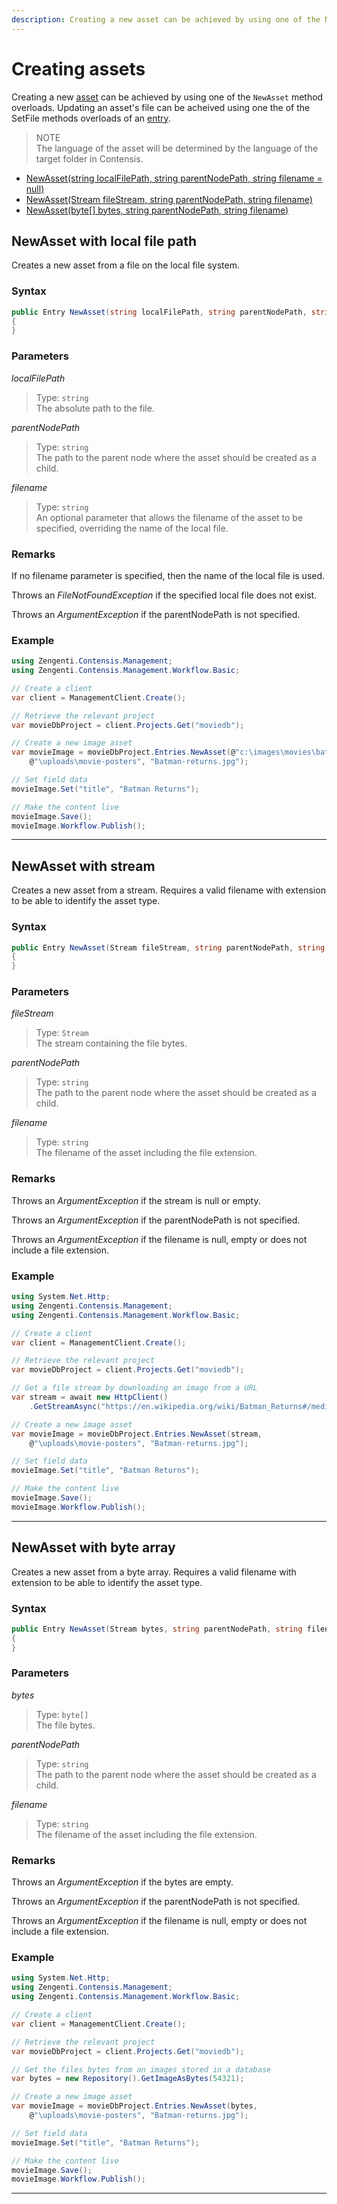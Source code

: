 ```yaml
---
description: Creating a new asset can be achieved by using one of the NewAsset method overloads.
---
```


# Creating assets

Creating a new [asset](/model/asset.md) can be achieved by using one of the `NewAsset` method overloads. Updating an asset's file can be acheived using one the of the SetFile methods overloads of an [entry](/model/entry-methods.md).

> NOTE  
> The language of the asset will be determined by the language of the target folder in Contensis.

* [NewAsset(string localFilePath, string parentNodePath, string filename = null)](#newasset-with-local-file-path)
* [NewAsset(Stream fileStream, string parentNodePath, string filename)](#newasset-with-stream)
* [NewAsset(byte[] bytes, string parentNodePath, string filename)](#newasset-with-byte-array)

## NewAsset with local file path

Creates a new asset from a file on the local file system.

### Syntax

```cs
public Entry NewAsset(string localFilePath, string parentNodePath, string filename = null)
{
}
```

### Parameters

*localFilePath*
> Type: `string`  
> The absolute path to the file.

*parentNodePath*
> Type: `string`  
> The path to the parent node where the asset should be created as a child.

*filename*
> Type: `string`  
> An optional parameter that allows the filename of the asset to be specified, overriding the name of the local file.

### Remarks

If no filename parameter is specified, then the name of the local file is used.

Throws an *FileNotFoundException* if the specified local file does not exist.

Throws an *ArgumentException* if the parentNodePath is not specified.

### Example

```cs
using Zengenti.Contensis.Management;
using Zengenti.Contensis.Management.Workflow.Basic;

// Create a client
var client = ManagementClient.Create();

// Retrieve the relevant project
var movieDbProject = client.Projects.Get("moviedb");

// Create a new image asset
var movieImage = movieDbProject.Entries.NewAsset(@"c:\images\movies\batman.jpg",
    @"\uploads\movie-posters", "Batman-returns.jpg");

// Set field data
movieImage.Set("title", "Batman Returns");

// Make the content live
movieImage.Save();
movieImage.Workflow.Publish();
```

---

## NewAsset with stream

Creates a new asset from a stream. Requires a valid filename with extension to be able to identify the asset type.

### Syntax

```cs
public Entry NewAsset(Stream fileStream, string parentNodePath, string filename)
{
}
```

### Parameters

*fileStream*
> Type: `Stream`  
> The stream containing the file bytes.

*parentNodePath*
> Type: `string`  
> The path to the parent node where the asset should be created as a child.

*filename*
> Type: `string`  
> The filename of the asset including the file extension.

### Remarks

Throws an *ArgumentException* if the stream is null or empty.

Throws an *ArgumentException* if the parentNodePath is not specified.

Throws an *ArgumentException* if the filename is null, empty or does not include a file extension.

### Example

```cs
using System.Net.Http;
using Zengenti.Contensis.Management;
using Zengenti.Contensis.Management.Workflow.Basic;

// Create a client
var client = ManagementClient.Create();

// Retrieve the relevant project
var movieDbProject = client.Projects.Get("moviedb");

// Get a file stream by downloading an image from a URL
var stream = await new HttpClient()
    .GetStreamAsync("https://en.wikipedia.org/wiki/Batman_Returns#/media/File:Batman_returns_poster2.jpg");

// Create a new image asset
var movieImage = movieDbProject.Entries.NewAsset(stream,
    @"\uploads\movie-posters", "Batman-returns.jpg");

// Set field data
movieImage.Set("title", "Batman Returns");

// Make the content live
movieImage.Save();
movieImage.Workflow.Publish();
```

---

## NewAsset with byte array

Creates a new asset from a byte array. Requires a valid filename with extension to be able to identify the asset type.

### Syntax

```cs
public Entry NewAsset(Stream bytes, string parentNodePath, string filename)
{
}
```

### Parameters

*bytes*
> Type: `byte[]`  
> The file bytes.

*parentNodePath*
> Type: `string`  
> The path to the parent node where the asset should be created as a child.

*filename*
> Type: `string`  
> The filename of the asset including the file extension.

### Remarks

Throws an *ArgumentException* if the bytes are empty.

Throws an *ArgumentException* if the parentNodePath is not specified.

Throws an *ArgumentException* if the filename is null, empty or does not include a file extension.

### Example

```cs
using System.Net.Http;
using Zengenti.Contensis.Management;
using Zengenti.Contensis.Management.Workflow.Basic;

// Create a client
var client = ManagementClient.Create();

// Retrieve the relevant project
var movieDbProject = client.Projects.Get("moviedb");

// Get the files bytes from an images stored in a database
var bytes = new Repository().GetImageAsBytes(54321);

// Create a new image asset
var movieImage = movieDbProject.Entries.NewAsset(bytes,
    @"\uploads\movie-posters", "Batman-returns.jpg");

// Set field data
movieImage.Set("title", "Batman Returns");

// Make the content live
movieImage.Save();
movieImage.Workflow.Publish();
```

---
